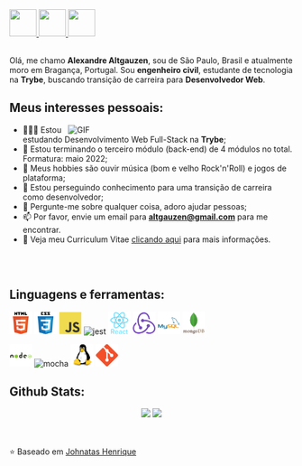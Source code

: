 <a href="https://github.com/altgauzen" target="_blank">
  <img src="https://cdn.iconscout.com/icon/free/png-256/github-108-438008.png" width="48px" height="48px">
</a> 
<a href="https://www.instagram.com/alexandre_altgauzen/" target="_blank">
  <img src="https://cdn.icon-icons.com/icons2/1211/PNG/512/1491579602-yumminkysocialmedia36_83067.png" width="48px" height="48px">
</a> 
<a href="https://www.linkedin.com/in/altgauzen/" target="_blank">
  <img src="https://i.ibb.co/Kx2GSrT/linkedin.png" width="48px" height="48px">
</a>

<br />
<br />

Olá, me chamo **Alexandre Altgauzen**, sou de São Paulo, Brasil e atualmente moro em Bragança, Portugal. Sou **engenheiro civil**, estudante de tecnologia na  **Trybe**, buscando transição de carreira para **Desenvolvedor Web**.

## Meus interesses pessoais:

  <img align="right" alt="GIF" src="https://i.pinimg.com/originals/e4/26/70/e426702edf874b181aced1e2fa5c6cde.gif" width="400px" />

- 👨🏽‍💻 Estou estudando Desenvolvimento Web Full-Stack na **Trybe**;
- 🌱 Estou terminando o terceiro módulo (back-end) de 4 módulos no total. Formatura: maio 2022; 
- 🤔 Meus hobbies são ouvir música (bom e velho Rock'n'Roll) e jogos de plataforma;
- 💼 Estou perseguindo conhecimento para uma transição de carreira como desenvolvedor;
- 💬 Pergunte-me sobre qualquer coisa, adoro ajudar pessoas;
- 📫 Por favor, envie um email para **altgauzen@gmail.com** para me encontrar.
- 📝 Veja meu Curriculum Vitae <a href="https://" target="_blank">clicando aqui</a> para mais informações.

<br />
<br />

## Linguagens e ferramentas:

<p align="left">
  <img src="https://raw.githubusercontent.com/devicons/devicon/master/icons/html5/html5-original-wordmark.svg" alt="html5" width="40" height="40"/> 
  <img src="https://raw.githubusercontent.com/devicons/devicon/master/icons/css3/css3-original-wordmark.svg" alt="css3" width="40" height="40"/> 
  <img src="https://raw.githubusercontent.com/devicons/devicon/master/icons/javascript/javascript-original.svg" alt="javascript" width="40" height="40"/> 
  <img src="https://www.learnstorybook.com/intro-to-storybook/logo-jest.png" alt="jest" width="40" height="40" />
  <img src="https://raw.githubusercontent.com/devicons/devicon/master/icons/react/react-original-wordmark.svg" alt="react" width="40" height="40"/> 
  <img src="https://raw.githubusercontent.com/devicons/devicon/master/icons/redux/redux-original.svg" alt="redux" width="40" height="40"/> 
  <img src="https://raw.githubusercontent.com/devicons/devicon/master/icons/mysql/mysql-original-wordmark.svg" alt="mysql" width="40" height="40"/> 
  <img src="https://raw.githubusercontent.com/devicons/devicon/master/icons/mongodb/mongodb-original-wordmark.svg" alt="mongodb" width="40" height="40"/> 
</p>

<p>
  <img src="https://raw.githubusercontent.com/devicons/devicon/master/icons/nodejs/nodejs-original-wordmark.svg" alt="nodejs" width="40" height="40"/> 
  <img src="https://cdn.jsdelivr.net/gh/devicons/devicon/icons/mocha/mocha-plain.svg" alt="mocha" width="40" height="40"/> 
  <img src="https://raw.githubusercontent.com/devicons/devicon/master/icons/linux/linux-original.svg" alt="linux" width="40" height="40" />
  <img src="https://raw.githubusercontent.com/devicons/devicon/master/icons/git/git-original.svg" alt="git" width="40" height="40"/> 
</p>

## Github Stats:

<div align="center">
  <img height="155px" src="https://github-readme-stats.vercel.app/api?username=altgauzen&show_icons=true&theme=radical&include_all_commits=true"/>
  <img height="155px" src="https://github-readme-stats.vercel.app/api/top-langs/?username=altgauzen&layout=compact&langs_count=7&theme=radical"/>
</div>

<br />
<br />

⭐️ Baseado em [Johnatas Henrique](https://github.com/johnatas-henrique)
